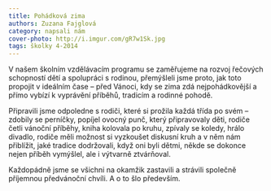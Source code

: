 ```yaml
---
title: Pohádková zima
authors: Zuzana Fajglová
category: napsali nám
cover-photo: http://i.imgur.com/gR7w1Sk.jpg
tags: školky 4-2014
---
```


V našem školním vzdělávacím programu se zaměřujeme na rozvoj řečových schopností dětí a spolupráci s rodinou, přemýšleli jsme proto, jak toto propojit v ideálním čase – před Vánoci, kdy se zima zdá nejpohádkovější a přímo vybízí k vyprávění příběhů, tradicím a rodinné pohodě.

Připravili jsme odpoledne s rodiči, které si prožila každá třída po svém – zdobily se perníčky, popíjel ovocný punč, který připravovaly děti, rodiče četli vánoční příběhy, kniha kolovala po kruhu, zpívaly se koledy, hrálo divadlo, rodiče měli možnost si vyzkoušet diskusní kruh a v něm nám přiblížit, jaké tradice dodržovali, když oni byli dětmi, někde se dokonce nejen příběh vymýšlel, ale i výtvarně ztvárňoval.

Každopádně jsme se všichni na okamžik zastavili a strávili společně příjemnou předvánoční chvíli. A o to šlo především.